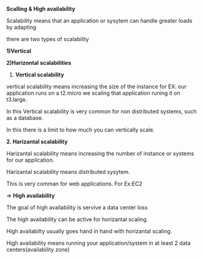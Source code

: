 **Scalling & High availability**

Scalability means that an application or sysytem can handle greater loads by adapting

there are two types of scalability

**1)Vertical**

**2)Harizontal scalabilities** 


1. **Vertical scalability**
  
vertical scalability means increasing the size of the instance
for EX: our application runs on a t2.micro we scaling that application runing it on t3.large.

In this Vertical scalability is very common for non distributed systems, such as a database.

In this there is a limit to how much you can vertically scale.

**2. Harizantal scalability**

Harizantal scalability means increasing the number of instance or systems for our application.

Harizantal scalability means distributed sysytem.

This is very comman for web applications. 
For Ex:EC2

=> **High availability**

The goal of high availability is servive a data center loss

The high availability can be active for horizantal scaling.

High availabilty usually goes hand in hand with horizantal scaling.

High availability means running your application/system in at least 2 data centers(availability zone)